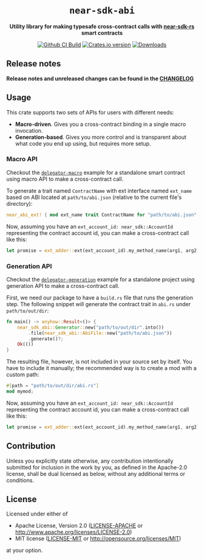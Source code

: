 <!-- markdownlint-disable MD014 -->

<div align="center">

  <h1><code>near-sdk-abi</code></h1>

  <p>
    <strong>Utility library for making typesafe cross-contract calls with <a href="https://github.com/near/near-sdk-rs">near-sdk-rs</a> smart contracts</strong>
  </p>

  <p>
    <a href="https://github.com/near/near-sdk-abi/actions/workflows/test.yml?query=branch%3Amain"><img src="https://github.com/near/near-sdk-abi/actions/workflows/test.yml/badge.svg" alt="Github CI Build" /></a>
    <a href="https://crates.io/crates/near-sdk-abi"><img src="https://img.shields.io/crates/v/near-sdk-abi.svg?style=flat-square" alt="Crates.io version" /></a>
    <a href="https://crates.io/crates/near-sdk-abi"><img src="https://img.shields.io/crates/d/near-sdk-abi.svg?style=flat-square" alt="Downloads" /></a>
  </p>

</div>

## Release notes

**Release notes and unreleased changes can be found in the [CHANGELOG](CHANGELOG.md)**

## Usage

This crate supports two sets of APIs for users with different needs:
* **Macro-driven**. Gives you a cross-contract binding in a single macro invocation.
* **Generation-based**. Gives you more control and is transparent about what code you end up using, but requires more setup.

### Macro API

Checkout the [`delegator-macro`](https://github.com/near/near-sdk-abi/tree/main/examples/delegator-macro) example for a standalone smart contract using macro API to make a cross-contract call.

To generate a trait named `ContractName` with ext interface named `ext_name` based on ABI located at `path/to/abi.json` (relative to the current file's directory):

```rust
near_abi_ext! { mod ext_name trait ContractName for "path/to/abi.json" }
```

Now, assuming you have an `ext_account_id: near_sdk::AccountId` representing the contract account id, you can make a cross-contract call like this:

```rust
let promise = ext_adder::ext(ext_account_id).my_method_name(arg1, arg2);
```

### Generation API

Checkout the [`delegator-generation`](https://github.com/near/near-sdk-abi/tree/main/examples/delegator-generation) example for a standalone project using generation API to make a cross-contract call.

First, we need our package to have a `build.rs` file that runs the generation step. The following snippet will generate the contract trait in `abi.rs` under `path/to/out/dir`:

```rust
fn main() -> anyhow::Result<()> {
    near_sdk_abi::Generator::new("path/to/out/dir".into())
        .file(near_sdk_abi::AbiFile::new("path/to/abi.json"))
        .generate()?;
    Ok(())
}
```

The resulting file, however, is not included in your source set by itself. You have to include it manually; the recommended way is to create a mod with a custom path:

```rust
#[path = "path/to/out/dir/abi.rs"]
mod mymod;
```

Now, assuming you have an `ext_account_id: near_sdk::AccountId` representing the contract account id, you can make a cross-contract call like this:

```rust
let promise = ext_adder::ext(ext_account_id).my_method_name(arg1, arg2);
```

## Contribution

Unless you explicitly state otherwise, any contribution intentionally submitted
for inclusion in the work by you, as defined in the Apache-2.0 license, shall be
dual licensed as below, without any additional terms or conditions.

## License

Licensed under either of

* Apache License, Version 2.0
   ([LICENSE-APACHE](LICENSE-APACHE) or <http://www.apache.org/licenses/LICENSE-2.0>)
* MIT license
   ([LICENSE-MIT](LICENSE-MIT) or <http://opensource.org/licenses/MIT>)

at your option.
